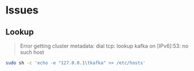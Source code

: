 # Issues

## Lookup

> Error getting cluster metadata: dial tcp: lookup kafka on \[IPv6]:53: no such host

```sh
sudo sh -c 'echo -e "127.0.0.1\tkafka" >> /etc/hosts'
```
